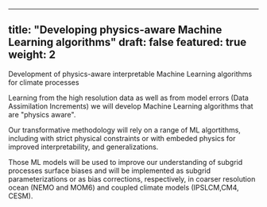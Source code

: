 
---
title: "Developing physics-aware Machine Learning algorithms"
draft: false
featured: true
weight: 2
---

Development of physics-aware interpretable Machine Learning algorithms for climate processes

Learning from the high resolution data as well as from model errors (Data Assimilation Increments) we will develop Machine Learning algorithms that are "physics aware". 

Our transformative methodology will rely on a range of ML algortithms, including with strict physical constraints or with embeded physics for improved interpretability, and generalizations. 


Those ML models will be used to improve our understanding of subgrid processes surface biases and will be implemented as subgrid parameterizations or as bias corrections, respectively, in coarser resolution ocean (NEMO and MOM6) and coupled climate models (IPSLCM,CM4, CESM). 